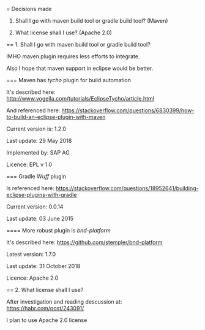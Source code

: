 




= Decisions made

1. Shall I go with maven build tool or gradle build tool? (Maven)

2. What license shall I use? (Apache 2.0)


== 1. Shall I go with maven build tool or gradle build tool?

IMHO maven plugin requires less efforts to integrate.

Also I hope that maven support in eclipse would be better.

=== Maven has *tycho* plugin for build automation

It's described here: http://www.vogella.com/tutorials/EclipseTycho/article.html

And referenced here: https://stackoverflow.com/questions/6830399/how-to-build-an-eclipse-plugin-with-maven

Current version is: 1.2.0

Last update: 29 May 2018

Implemented by: SAP AG

Licence: EPL v 1.0

=== Gradle *Wuff* plugin

Is referenced here: https://stackoverflow.com/questions/18952641/building-eclipse-plugins-with-gradle

Current version: 0.0.14 

Last update: 03 June 2015

==== More robust plugin is *bnd-platform* 

It's described here: https://github.com/stempler/bnd-platform

Latest version:  1.7.0

Last update: 31 October 2018

Licence: Apache 2.0

== 2. What license shall I use?

After investigation and reading descussion at: https://habr.com/post/243091/

I plan to use Apache 2.0 license 